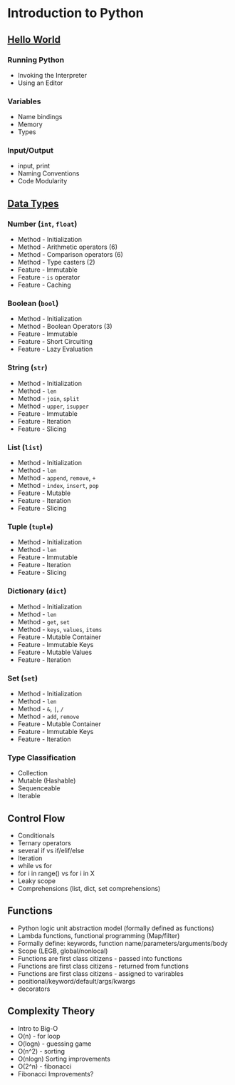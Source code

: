 # Introduction to Python

## [Hello World](https://github.com/ByteAcademy-Curriculum/Data-Science/blob/master/Slides/Phase%201/Week%201/Slides/Introduction-To-Python/Hello-World.md)

### Running Python
* Invoking the Interpreter
* Using an Editor

### Variables
* Name bindings
* Memory
* Types

### Input/Output
* input, print
* Naming Conventions
* Code Modularity

## [Data Types](https://github.com/ByteAcademy-Curriculum/Data-Science/blob/master/Slides/Phase%201/Week%201/Slides/Introduction-To-Python/Data-Types.md)
### Number (```int```, ```float```)
* Method - Initialization
* Method - Arithmetic operators (6)
* Method - Comparison operators (6)
* Method - Type casters (2)
* Feature - Immutable 
* Feature - ```is``` operator
* Feature - Caching

### Boolean (```bool```)
* Method - Initialization
* Method - Boolean Operators (3)
* Feature - Immutable
* Feature - Short Circuiting
* Feature - Lazy Evaluation

### String (```str```)
* Method - Initialization
* Method - ```len```
* Method - ```join```, ```split```
* Method - ```upper```, ```isupper```
* Feature - Immutable
* Feature - Iteration
* Feature - Slicing

### List (```list```)
* Method - Initialization
* Method - ```len```
* Method - ```append```, ```remove```, ```+```
* Method - ```index```, ```insert```, ```pop```
* Feature - Mutable
* Feature - Iteration
* Feature - Slicing

### Tuple (```tuple```)
* Method - Initialization
* Method - ```len```
* Feature - Immutable
* Feature - Iteration
* Feature - Slicing

### Dictionary (```dict```)
* Method - Initialization
* Method - ```len```
* Method - ```get```, ```set```
* Method - ```keys```, ```values```, ```items```
* Feature - Mutable Container
* Feature - Immutable Keys
* Feature - Mutable Values
* Feature - Iteration

### Set (```set```)
* Method - Initialization
* Method - ```len```
* Method - ```&```, ```|```, ```/```
* Method - ```add```, ```remove```
* Feature - Mutable Container
* Feature - Immutable Keys
* Feature - Iteration

### Type Classification
* Collection
* Mutable (Hashable)
* Sequenceable
* Iterable

## Control Flow
* Conditionals
* Ternary operators
* several if vs if/elif/else
* Iteration
* while vs for
* for i in range() vs for i in X
* Leaky scope
* Comprehensions (list, dict, set comprehensions)

## Functions
* Python logic unit abstraction model (formally defined as functions)
* Lambda functions, functional programming (Map/filter)
* Formally define: keywords, function name/parameters/arguments/body
* Scope (LEGB, global/nonlocal)
* Functions are first class citizens - passed into functions
* Functions are first class citizens - returned from functions
* Functions are first class citizens - assigned to varirables
* positional/keyword/default/args/kwargs
* decorators

## Complexity Theory
* Intro to Big-O
* O(n) - for loop
* O(logn) - guessing game
* O(n^2) - sorting
* O(nlogn) Sorting improvements
* O(2^n) - fibonacci
* Fibonacci Improvements?

